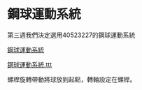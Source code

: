 # 鋼球運動系統
第三週我們決定選用40523227的鋼球運動系統

[鋼球運動系統](https://www.youtube.com/watch?v=Md_Z4ZlDcK8)

[鋼球運動系統.ttt](https://github.com/s40523226/bg6_cadp_finalproject/blob/gh-pages/mech_design/v-rep_models/40523227.ttt)

螺桿旋轉帶動將球放到起點，轉軸設定在螺桿。
